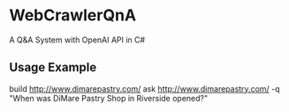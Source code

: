 # WebCrawlerQnA
A Q&amp;A System with OpenAI API in C#



## Usage Example

build http://www.dimarepastry.com/
ask http://www.dimarepastry.com/ -q "When was DiMare Pastry Shop in Riverside opened?"
